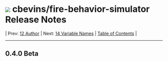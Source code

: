 #  ![](favicon.png) cbevins/fire-behavior-simulator Release Notes

| Prev: [12 Author](./12_Author.md) | Next: [14 Variable Names](./14_VariableNames.md) | [Table of Contents](../README.md) |

---

## 0.4.0 Beta

